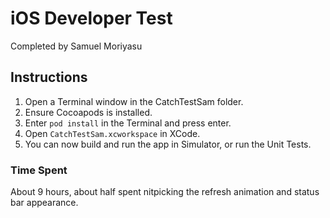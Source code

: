 # iOS Developer Test

Completed by Samuel Moriyasu

## Instructions

1. Open a Terminal window in the CatchTestSam folder.
2. Ensure Cocoapods is installed.
3. Enter `pod install` in the Terminal and press enter.
4. Open `CatchTestSam.xcworkspace` in XCode.
5. You can now build and run the app in Simulator, or run the Unit Tests.

### Time Spent
About 9 hours, about half spent nitpicking the refresh animation and status bar appearance.

